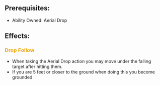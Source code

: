 ## Prerequisites: 
- Ability Owned: Aerial Drop
## Effects:
### <span style="font-weight:bold;color:rgb(240, 164, 0)">Drop Follow</span>
- When taking the Aerial Drop action you may move under the falling target after hitting them.
- If you are 5 feet or closer to the ground when doing this you become grounded 